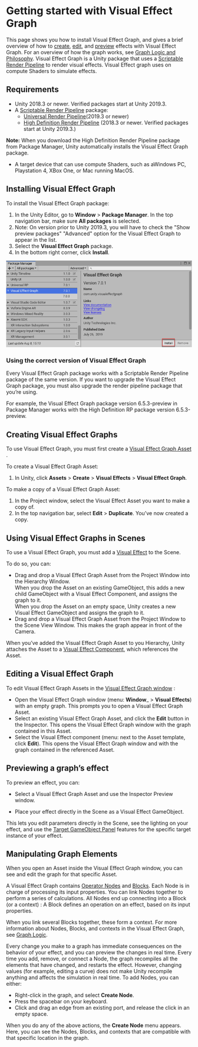 # Getting started with Visual Effect Graph

This page shows you how  to install Visual Effect Graph, and gives a brief overview of how to [create](#creating-visual-effect-graphs), [edit](#editing-a-visual-effect-graph), and [preview](#previewing-a-graph-s-effects) effects with Visual Effect Graph. For an overview of how the graph works, see [Graph Logic and Philosophy](GraphLogicAndPhilosophy.md).
Visual Effect Graph is a Unity package that uses a [Scriptable Render Pipeline](https://docs.unity3d.com/Manual/ScriptableRenderPipeline.html) to render visual effects. Visual Effect graph uses on compute Shaders to simulate effects.

## Requirements
* Unity 2018.3 or newer. Verified packages start at Unity 2019.3.
* A [Scriptable Render Pipeline](https://docs.unity3d.com/Manual/ScriptableRenderPipeline.html) package:
  * [Universal Render Pipeline](https://docs.unity3d.com/Packages/com.unity.render-pipelines.universal@latest/index.html)(2019.3 or newer) 
  * [High Definition Render Pipeline](https://docs.unity3d.com/Packages/com.unity.render-pipelines.high-definition@latest/index.html?preview=1) (2018.3 or newer. Verified packages start at Unity 2019.3.) 

**Note:** When you download the High Definition Render Pipeline package from Package Manager, Unity automatically installs the Visual Effect Graph package.
* A target device that can use compute Shaders, such as aWindows PC, Playstation 4, XBox One, or Mac running MacOS.

## Installing Visual Effect Graph

To install the Visual Effect Graph package:


1. In the Unity Editor, go to __Window__ &gt; __Package Manager__. In the top navigation bar, make sure __All packages__ is selected. 
2. Note: On version prior to Unity 2019.3, you will have to check the "Show preview packages" "Advanced" option for the Visual Effect Graph to appear in the list.
3. Select the __Visual Effect Graph__ package.
4. In the bottom right corner, click __Install__.

![](Images/InstallVisualEffectGraph.png)


### Using the correct version of Visual Effect Graph
Every Visual Effect Graph package works with a Scriptable Render Pipeline package of the same version. If you want to upgrade the Visual Effect Graph package, you must also upgrade the render pipeline package that you’re using.

For example, the Visual Effect Graph package version 6.5.3-preview in Package Manager works with the High Definition RP package
version 6.5.3-preview. 

## Creating Visual Effect Graphs
To use Visual Effect Graph, you must first create a [Visual Effect Graph Asset](VisualEffectGraphAsset.md) . 

To create a Visual Effect Graph Asset:

1. In Unity, click __Assets__ &gt; __Create__ &gt; __Visual Effects__ &gt; __Visual Effect Graph__. 

To make a copy of a Visual Effect Graph Asset:

1. In the Project window, select the Visual Effect Asset you want to make a copy of.
2. In the top navigation bar, select __Edit__ &gt; __Duplicate__.  You’ve now created a copy.

## Using Visual Effect Graphs in Scenes
To use a Visual Effect Graph, you must add a [Visual Effect](#Creating-Visual-Effect-Graphs) to the Scene. 

To do so, you can:

* Drag and drop a Visual Effect Graph Asset from the Project Window into the Hierarchy Window. <br />When you drop the Asset on an existing GameObject, this adds a new child GameObject with a Visual Effect Component, and assigns the graph to it. <br />When you drop the Asset on an empty space, Unity creates a new Visual Effect GameObject and assigns the graph to it.
* Drag and drop a Visual Effect Graph Asset from the Project Window to the Scene View Window. This makes the graph appear in front of the Camera.

When you’ve added the Visual Effect Graph Asset to you Hierarchy, Unity attaches the Asset to a [Visual Effect Component](VisualEffectComponent.md), which references the Asset. 

## Editing a Visual Effect Graph
To edit Visual Effect Graph Assets in the  [Visual Effect Graph window](VisualEffectGraphWindow.md) :

* Open the Visual Effect Graph window (menu: __Window___ &gt; __Visual Effects__) with an empty graph. This prompts you to open a Visual Effect Graph Asset.
* Select an existing Visual Effect Graph Asset, and click the __Edit__ button in the Inspector. This opens the Visual Effect Graph window with the graph contained in this Asset.
* Select the Visual Effect component (menu: next to the Asset template, click __Edit__). This opens the Visual Effect Graph window and with the graph contained in the referenced Asset.

## Previewing a graph’s effect
To preview an effect, you can:

* Select a Visual Effect Graph Asset and use the Inspector Preview window. 

* Place your effect directly in the Scene as a Visual Effect GameObject. 

This lets you edit parameters directly in the Scene, see the lighting on your effect, and use the [Target GameObject Panel](VisualEffectGraphWindow.md#target-visual-effect-gameobject) features for the specific target instance of your effect.

## Manipulating Graph Elements
When you open an Asset inside the Visual Effect Graph window, you can see and edit the graph for that specific Asset.

A Visual Effect Graph contains [Operator Nodes](Operators.md) and [Blocks](Blocks.md). Each Node is in charge of processing its input properties. You can link Nodes together to perform a series of calculations. All Nodes end up connecting into a Block (or a context) : A Block defines an operation on an effect, based on its input properties. 

When you link several Blocks together, these form a context. For more information about Nodes, Blocks, and contexts in the Visual Effect Graph, see [Graph Logic](GraphLogicAndPhilosophy.md). 

Every change you make to a graph has immediate consequences on the behavior of your effect, and you can preview the changes in real time. Every time you add, remove, or connect a Node, the graph recompiles all the elements that have changed, and restarts the effect. However, changing values (for example, editing a curve) does not make Unity recompile anything and affects the simulation in real time.
To add Nodes, you can either:

* Right-click in the graph, and select __Create Node__.
* Press the spacebar on your keyboard.
* Click and drag an edge from an existing port, and release the click in an empty space.

When you do any of the above actions, the __Create Node__ menu appears. Here, you can see the Nodes, Blocks, and contexts that are compatible with that specific location in the graph.